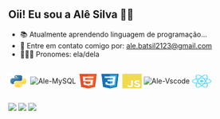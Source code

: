 ## Oii! Eu sou a Alê Silva 👋🏼

- 📚 Atualmente aprendendo linguagem de programação...
- 📧 Entre em contato comigo por: ale.batsil2123@gmail.com
- 🙋🏻‍♀️ Pronomes: ela/dela

<div style="display: inline_block"><br>
  
  <img align="center" alt="Ale-Python" height="30" width="40" src="https://raw.githubusercontent.com/devicons/devicon/master/icons/python/python-original.svg">
  <img align="center" alt="Ale-MySQL" height="30" width="40" src="https://cdn.jsdelivr.net/gh/devicons/devicon@latest/icons/mysql/mysql-original.svg">
  <img align="center" alt="Ale-HTML" height="30" width="40" src="https://raw.githubusercontent.com/devicons/devicon/master/icons/html5/html5-original.svg">
  <img align="center" alt="Ale-CSS" height="30" width="40" src="https://raw.githubusercontent.com/devicons/devicon/master/icons/css3/css3-original.svg">
  <img align="center" alt="Ale-Js" height="30" width="40" src="https://raw.githubusercontent.com/devicons/devicon/master/icons/javascript/javascript-plain.svg">
  <img align="center" alt="Ale-Vscode" height="30" width="40" src="https://cdn.jsdelivr.net/gh/devicons/devicon@latest/icons/vscode/vscode-original.svg">
  <img align="center" alt="Ale-React" height="30" width="40" src="https://raw.githubusercontent.com/devicons/devicon/master/icons/react/react-original.svg">
  
</div>

##

<div> 
  <a href="https://instagram.com/_espaco_ela" target="_blank"><img src="https://img.shields.io/badge/-Instagram-%23E4405F?style=for-the-badge&logo=instagram&logoColor=white" target="_blank"></a>
  <a href = "[https://www.facebook.com/kaahslino/](https://www.facebook.com/share/X4LWES8KKyL3kj5F/?mibextid=qi2Omg)"><img src="https://img.shields.io/badge/Facebook-1877F2?style=for-the-badge&logo=facebook&logoColor=white"></a>
  <a href = "mailto:ale.batsil2123@gmail.com"><img src="https://img.shields.io/badge/Gmail-D14836?style=for-the-badge&logo=gmail&logoColor=white" target="_blank"></a>
</div>

